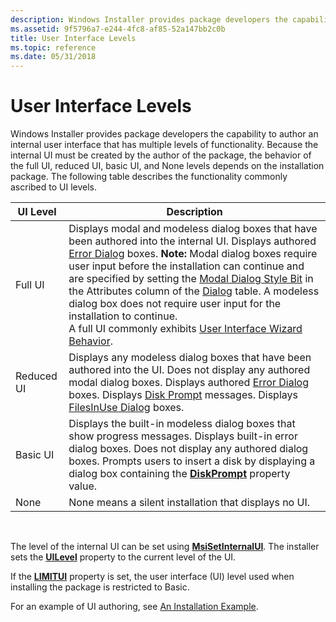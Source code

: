```yaml
---
description: Windows Installer provides package developers the capability to author an internal user interface that has multiple levels of functionality.
ms.assetid: 9f5796a7-e244-4fc8-af85-52a147bb2c0b
title: User Interface Levels
ms.topic: reference
ms.date: 05/31/2018
---
```


# User Interface Levels

Windows Installer provides package developers the capability to author an internal user interface that has multiple levels of functionality. Because the internal UI must be created by the author of the package, the behavior of the full UI, reduced UI, basic UI, and None levels depends on the installation package. The following table describes the functionality commonly ascribed to UI levels.




| UI Level | Description | 
|----------|-------------|
| Full UI | Displays modal and modeless dialog boxes that have been authored into the internal UI. Displays authored [Error Dialog](error-dialog.md) boxes. **Note:** Modal dialog boxes require user input before the installation can continue and are specified by setting the [Modal Dialog Style Bit](modal-dialog-style-bit.md) in the Attributes column of the [Dialog](dialog-table.md) table. A modeless dialog box does not require user input for the installation to continue.<br> A full UI commonly exhibits [User Interface Wizard Behavior](user-interface-wizard-behavior.md).<br> | 
| Reduced UI | Displays any modeless dialog boxes that have been authored into the UI. Does not display any authored modal dialog boxes. Displays authored <a href="error-dialog.md">Error Dialog</a> boxes. Displays <a href="authoring-disk-prompt-messages.md">Disk Prompt</a> messages. Displays <a href="filesinuse-dialog.md">FilesInUse Dialog</a> boxes. | 
| Basic UI | Displays the built-in modeless dialog boxes that show progress messages. Displays built-in error dialog boxes. Does not display any authored dialog boxes. Prompts users to insert a disk by displaying a dialog box containing the <a href="diskprompt.md"><strong>DiskPrompt</strong></a> property value. | 
| None | None means a silent installation that displays no UI. | 




 

The level of the internal UI can be set using [**MsiSetInternalUI**](/windows/desktop/api/Msi/nf-msi-msisetinternalui). The installer sets the [**UILevel**](uilevel.md) property to the current level of the UI.

If the [**LIMITUI**](limitui.md) property is set, the user interface (UI) level used when installing the package is restricted to Basic.

For an example of UI authoring, see [An Installation Example](an-installation-example.md).

 

 




